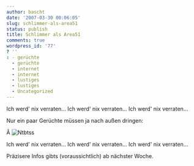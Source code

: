 ```yaml
---
author: bascht
date: '2007-03-30 00:06:05'
slug: schlimmer-als-area51
status: publish
title: Schlimmer als Area51
comments: true
wordpress_id: '77'
? ''
: - gerüchte
  - gerüchte
  - internet
  - internet
  - lustiges
  - lustiges
  - Uncategorized
---
```


Ich werd' nix verraten... Ich werd' nix verraten... Ich werd' nix
verraten...

Nur ein paar Gerüchte müssen ja nach außen dringen:

Â ![Ntbtss](http://www.bascht.com/uploads/2007/03/ntbtss.jpg)

Ich werd' nix verraten... Ich werd' nix verraten... Ich werd' nix
verraten...

Präzisere Infos gibts (voraussichtlich) ab nächster Woche.



